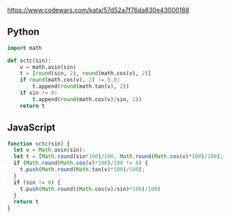 https://www.codewars.com/kata/57d52a7f76da830e43000188

## Python
```python
import math

def sctc(sin):
    v = math.asin(sin)
    t = [round(sin, 2), round(math.cos(v), 2)]
    if round(math.cos(v), 2) != 0.0:
        t.append(round(math.tan(v), 2))
    if sin != 0:
        t.append(round(math.cos(v)/sin, 2))
    return t
```

## JavaScript
```js
function sctc(sin) {
  let v = Math.asin(sin);
  let t = [Math.round(sin*100)/100, Math.round(Math.cos(v)*100)/100];
  if (Math.round(Math.cos(v)*100)/100 != 0) {
    t.push(Math.round(Math.tan(v)*100)/100);
  }
  if (sin != 0) {
    t.push(Math.round((Math.cos(v)/sin)*100)/100)
  }
  return t
}
```